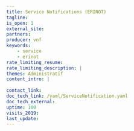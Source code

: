 ```yaml
---
title: Service Notifications (ERINOT)
tagline: 
is_open: 1
external_site: 
partners:
producer: vnf
keywords:
    - service
    - erinot
rate_limiting_resume: 
rate_limiting_description: |
themes: Administratif  
content_intro: | 
   
contact_link: 
doc_tech_link: /yaml/ServiceNotification.yaml
doc_tech_external: 
uptime: 100
visits_2019: 
last_update: 
---
```

